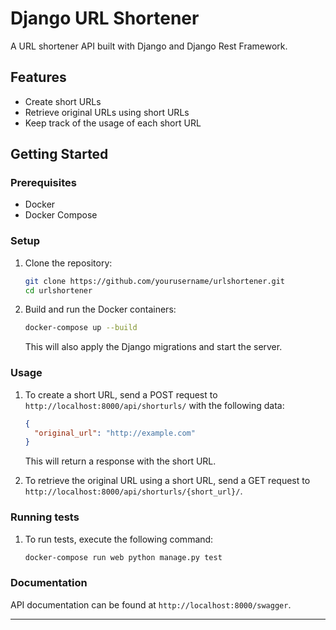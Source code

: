 # Django URL Shortener

A URL shortener API built with Django and Django Rest Framework.

## Features

- Create short URLs
- Retrieve original URLs using short URLs
- Keep track of the usage of each short URL

## Getting Started

### Prerequisites

- Docker
- Docker Compose

### Setup

1. Clone the repository:

   ```bash
   git clone https://github.com/yourusername/urlshortener.git
   cd urlshortener
   ```

2. Build and run the Docker containers:

   ```bash
   docker-compose up --build
   ```

   This will also apply the Django migrations and start the server.

### Usage

1. To create a short URL, send a POST request to `http://localhost:8000/api/shorturls/` with the following data:

   ```json
   {
     "original_url": "http://example.com"
   }
   ```

   This will return a response with the short URL.

2. To retrieve the original URL using a short URL, send a GET request to `http://localhost:8000/api/shorturls/{short_url}/`.

### Running tests

1. To run tests, execute the following command:

   ```bash
   docker-compose run web python manage.py test
   ```

### Documentation

API documentation can be found at `http://localhost:8000/swagger`.

---
